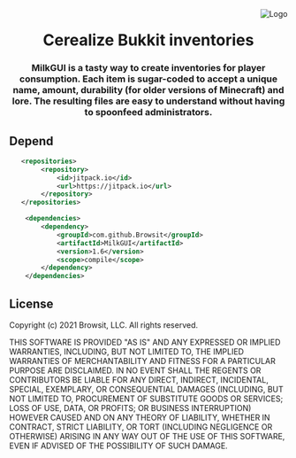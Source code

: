 <img src="https://i.imgur.com/dpP0KIj.png" alt="Logo" align="right">
<div align="center">
  <h1>Cerealize Bukkit inventories</h1>
  <h3>MilkGUI is a tasty way to create inventories for player consumption. Each item is sugar-coded to accept a unique name, amount, durability (for older versions of Minecraft) and lore. The resulting files are easy to understand without having to spoonfeed administrators.</h3>
</div>

## Depend
```xml
   <repositories>
        <repository>
            <id>jitpack.io</id>
            <url>https://jitpack.io</url>
        </repository>
   </repositories>
```
```xml
    <dependencies>
        <dependency>
            <groupId>com.github.Browsit</groupId>
            <artifactId>MilkGUI</artifactId>
            <version>1.6</version>
            <scope>compile</scope>
        </dependency>
    </dependencies>
```
## License
Copyright (c) 2021 Browsit, LLC. All rights reserved.

THIS SOFTWARE IS PROVIDED "AS IS" AND ANY EXPRESSED OR IMPLIED WARRANTIES, INCLUDING, BUT NOT LIMITED TO, THE IMPLIED WARRANTIES OF MERCHANTABILITY AND FITNESS FOR A PARTICULAR PURPOSE ARE DISCLAIMED. IN NO EVENT SHALL THE REGENTS OR CONTRIBUTORS BE LIABLE FOR ANY DIRECT, INDIRECT, INCIDENTAL, SPECIAL, EXEMPLARY, OR CONSEQUENTIAL DAMAGES (INCLUDING, BUT NOT LIMITED TO, PROCUREMENT OF SUBSTITUTE GOODS OR SERVICES; LOSS OF USE, DATA, OR PROFITS; OR BUSINESS INTERRUPTION) HOWEVER CAUSED AND ON ANY THEORY OF LIABILITY, WHETHER IN CONTRACT, STRICT LIABILITY, OR TORT (INCLUDING NEGLIGENCE OR OTHERWISE) ARISING IN ANY WAY OUT OF THE USE OF THIS SOFTWARE, EVEN IF ADVISED OF THE POSSIBILITY OF SUCH DAMAGE.
